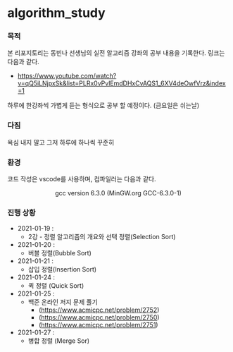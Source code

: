 # algorithm_study

### 목적

본 리포지토리는 동빈나 선생님의 실전 알고리즘 강좌의 공부 내용을 기록한다. 링크는 다음과 같다. 

 * <https://www.youtube.com/watch?v=qQ5iLNjpxSk&list=PLRx0vPvlEmdDHxCvAQS1_6XV4deOwfVrz&index=1>

하루에 한강좌씩 가볍게 듣는 형식으로 공부 할 예정이다. (금요일은 쉬는날)

### 다짐

욕심 내지 말고 그저 하루에 하나씩 꾸준히 

### 환경

코드 작성은 vscode를 사용하며, 컴파일러는 다음과 같다. 
<center> gcc version 6.3.0 (MinGW.org GCC-6.3.0-1) </center>


### 진행 상황

 * 2021-01-19 : 
    * 2강 - 정렬 알고리즘의 개요와 선택 정렬(Selection Sort)
 * 2021-01-20 :
      * 버블 정렬(Bubble Sort) 
 * 2021-01-21 : 
      * 삽입 정렬(Insertion Sort)
 * 2021-01-24 : 
      * 퀵 정렬 (Quick Sort)
 * 2021-01-25 : 
      * 백준 온라인 저지 문제 풀기 
          * (https://www.acmicpc.net/problem/2752)
          * (https://www.acmicpc.net/problem/2750)
          * (https://www.acmicpc.net/problem/2751)
 * 2021-01-27 :
      * 병합 정렬 (Merge Sor)
